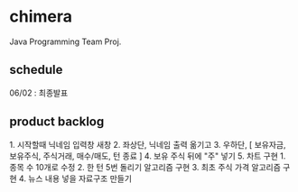 # chimera
Java Programming Team Proj.

## schedule
06/02 : 최종발표

## product backlog

<front-end>
1. 시작할때 닉네임 입력창 새창
2. 좌상단, 닉네임 출력 옮기고
3. 우하단, [ 보유자금, 보유주식, 주식거래, 매수/매도, 턴 종료 ]
4. 보유 주식 뒤에 "주" 넣기
5. 차트 구현

<back-end>
1. 종목 수 10개로 수정
2. 한 턴 5번 돌리기 알고리즘 구현
3. 최초 주식 가격 알고리즘 구현
4. 뉴스 내용 넣을 자료구조 만들기
